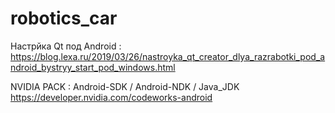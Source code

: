 # robotics_car


Настрйка Qt под Android : https://blog.lexa.ru/2019/03/26/nastroyka_qt_creator_dlya_razrabotki_pod_android_bystryy_start_pod_windows.html

NVIDIA PACK : Android-SDK / Android-NDK / Java_JDK
https://developer.nvidia.com/codeworks-android
